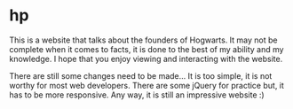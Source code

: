# hp

This is a website that talks about the founders of Hogwarts. It may not be complete when it comes to facts, it is done to the best of my ability and my knowledge. I hope that you enjoy viewing and interacting with the website.

There are still some changes need to be made... It is too simple, it is not worthy for most web developers. There are some jQuery for practice but, it has to be more responsive. Any way, it is still an impressive website :)

